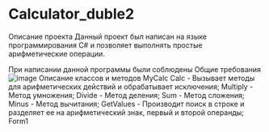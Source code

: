 # Calculator_duble2
Описание проекта
Данный проект был написан на языке программирования C# и позволяет выполнять простые арифметические операции.

При написании данной программы были соблюдены Общие требования
![image](https://user-images.githubusercontent.com/62384713/202013170-65d2706f-40de-4ae6-a21b-7eda5303570a.png)
Описание классов и методов
MyCalc
Calc - Вызывает методы для арифметических действий и обрабатывает исключения;
Multiply - Метод умножения;
Divide - Метод деления;
Sum - Метод сложения;
Minus - Метод вычитания;
GetValues - Производит поиск в строке и разделяет ее на арифметический знак, первый и второй операнды;
Form1

